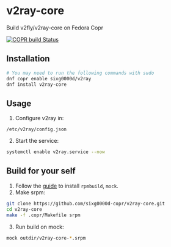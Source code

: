 # v2ray-core
Build v2fly/v2ray-core on Fedora Copr

[![COPR build Status](https://copr.fedorainfracloud.org/coprs/sixg0000d/v2ray/package/v2ray-core/status_image/last_build.png)](https://copr.fedorainfracloud.org/coprs/sixg0000d/v2ray/package/v2ray-core/)

## Installation
```sh
# You may need to run the following commands with sudo
dnf copr enable sixg0000d/v2ray
dnf install v2ray-core
```

## Usage
1. Configure v2ray in:
```
/etc/v2ray/config.json
```
2. Start the service:
```sh
systemctl enable v2ray.service --now
```

## Build for your self
1. Follow the [guide](https://docs.fedoraproject.org/en-US/quick-docs/create-hello-world-rpm/#_development_environment) to install `rpmbuild`, `mock`.
2. Make srpm:
```sh
git clone https://github.com/sixg0000d-copr/v2ray-core.git
cd v2ray-core
make -f .copr/Makefile srpm
```
3. Run build on mock:
```sh
mock outdir/v2ray-core-*.srpm
```

